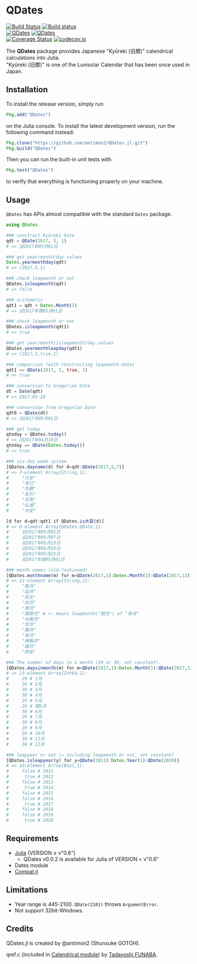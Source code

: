 QDates
======

[![Build Status](https://travis-ci.org/antimon2/QDates.jl.svg?branch=master)](https://travis-ci.org/antimon2/QDates.jl) [![Build status](https://ci.appveyor.com/api/projects/status/github/antimon2/QDates.jl?branch=master)](https://ci.appveyor.com/project/quinnj/compat-jl/branch/master)  
[![QDates](http://pkg.julialang.org/badges/QDates_0.5.svg)](http://pkg.julialang.org/detail/QDates) [![QDates](http://pkg.julialang.org/badges/QDates_0.6.svg)](http://pkg.julialang.org/detail/QDates)  
[![Coverage Status](https://coveralls.io/repos/antimon2/QDates.jl/badge.svg?branch=master&service=github)](https://coveralls.io/github/antimon2/QDates.jl?branch=master) [![codecov.io](http://codecov.io/github/antimon2/QDates.jl/coverage.svg?branch=master)](http://codecov.io/github/antimon2/QDates.jl?branch=master)

The **QDates** package provides Japanese "Kyūreki (旧暦)" calendrical calculations into Julia.  
"Kyūreki (旧暦)" is one of the Lunisolar Calendar that has been once used in Japan.


## Installation

To install the release version, simply run

```julia
Pkg.add("QDates")
```

on the Julia console. To install the latest development version, run the following command instead:

```julia
Pkg.clone("https://github.com/antimon2/QDates.jl.git")
Pkg.build("QDates")
```

Then you can run the built-in unit tests with

```julia
Pkg.test("QDates")
```

to verify that everything is functioning properly on your machine.


## Usage

`QDates` has APIs almost compatible with the standard `Dates` package.

```julia
using QDates

### construct Kyūreki Date
qdt = QDate(2017, 5, 1)
# => 旧2017年05月01日

### get year/month/day values
Dates.yearmonthday(qdt)
# => (2017,5,1)

### check leapmonth or not
QDates.isleapmonth(qdt)
# => false

### arithmetic
qdt1 = qdt + Dates.Month(1)
# => 旧2017年閏05月01日

### check leapmonth or not
QDates.isleapmonth(qdt1)
# => true

### get year/month/isleapmonth/day values
QDates.yearmonthleapday(qdt1)
# => (2017,5,true,1)

### comparison (with constructing leapmonth-date)
qdt1 == QDate(2017, 5, true, 1)
# => true

### conversion to Gregorian Date
dt = Date(qdt)
# => 2017-05-26

### conversion from Gregorian Date
qdt0 = QDate(dt)
# => 旧2017年05月01日

### get today
qtoday = QDates.today()
# => 旧2017年04月10日
qtoday == QDate(Dates.today())
# => true

### six-day week system
[QDates.dayname(d) for d=qdt:QDate(2017,5,7)]
# => 7-element Array{String,1}:
#     "大安"
#     "赤口"
#     "先勝"
#     "友引"
#     "先負"
#     "仏滅"
#     "大安"

[d for d=qdt:qdt1 if QDates.is大安(d)]
# => 6-element Array{QDates.QDate,1}:
#     旧2017年05月01日
#     旧2017年05月07日
#     旧2017年05月13日
#     旧2017年05月19日
#     旧2017年05月25日
#     旧2017年閏05月01日

### month names (old-fashioned)
[QDates.monthname(m) for m=QDate(2017,1):Dates.Month(1):QDate(2017,12)]
# => 13-element Array{String,1}:
#     "睦月"
#     "如月"
#     "弥生"
#     "卯月"
#     "皐月"
#     "閏皐月" # <- means leapmonth("閏月") of "皐月"
#     "水無月"
#     "文月"
#     "葉月"
#     "長月"
#     "神無月"
#     "霜月"
#     "師走"

### The number of days in a month (29 or 30, not constant).
[QDates.daysinmonth(m) for m=QDate(2017,1):Dates.Month(1):QDate(2017,12)]
# => 13-element Array{Int64,1}:
#     29 # 1月
#     30 # 2月
#     29 # 3月
#     30 # 4月
#     29 # 5月
#     29 # 閏5月
#     30 # 6月
#     29 # 7月
#     30 # 8月
#     29 # 9月
#     30 # 10月
#     30 # 11月
#     30 # 12月

### leapyear or not (⇔ including leapmonth or not, not constant)
[QDates.isleapyear(y) for y=QDate(2011):Dates.Year(1):QDate(2020)]
# => 10-element Array{Bool,1}:
#     false # 2011
#      true # 2012
#     false # 2013
#      true # 2014
#     false # 2015
#     false # 2016
#      true # 2017
#     false # 2018
#     false # 2019
#      true # 2020

```


## Requirements

+ [Julia](https://julialang.org) (VERSION ≥ v"0.6")
    + QDates v0.0.2 is available for Julia of VERSION < v"0.6"
+ Dates module
+ [Compat.jl](https://github.com/JuliaLang/Compat.jl)


## Limitations

+ Year range is 445-2100. `QDate(2101)` throws `ArgumentError`.
+ Not support 32bit-Windows.


## Credits

QDates.jl is created by @antimon2 (Shunsuke GOTOH).

qref.c (included in [Calendrical module](https://www.funaba.org/code#calendrical)) by [Tadayoshi FUNABA](https://www.funaba.org/).
